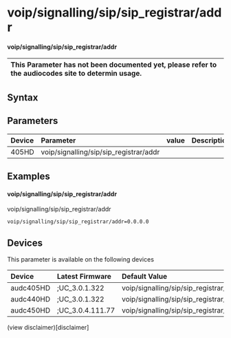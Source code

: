 ﻿---
description: voip/signalling/sip/sip_registrar/addr
search: false
---

# voip/signalling/sip/sip_registrar/addr

#### voip/signalling/sip/sip_registrar/addr


| This Parameter has not been documented yet, please refer to the audiocodes site to determin usage.  | 
| :--- |

## Syntax

## Parameters
|Device|Parameter|value|Description|
|:---|:---|:---|:---|
| 405HD | voip/signalling/sip/sip_registrar/addr |  |  |

## Examples
#### voip/signalling/sip/sip_registrar/addr

voip/signalling/sip/sip_registrar/addr

```
voip/signalling/sip/sip_registrar/addr=0.0.0.0
```

## Devices
This parameter is available on the following devices

| Device | Latest Firmware | Default Value |
|:---|:---|:---|
| audc405HD | ;UC_3.0.1.322 | voip/signalling/sip/sip_registrar/addr=0.0.0.0 
| audc440HD | ;UC_3.0.1.322 | voip/signalling/sip/sip_registrar/addr=0.0.0.0 
| audc450HD | ;UC_3.0.4.111.77 | voip/signalling/sip/sip_registrar/addr=0.0.0.0 

(view disclaimer)[disclaimer]

